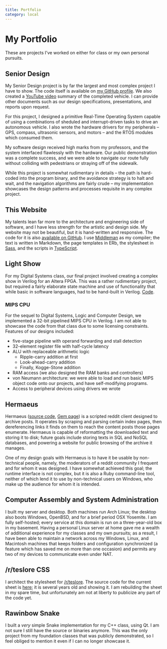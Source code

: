 ```yaml
---
title: Portfolio
category: local
---
```


# My Portfolio

These are projects I’ve worked on either for class or my own personal pursuits.

## Senior Design

My Senior Design project is by far the largest and most complex project I have
to show. The code itself is available on [my GitHub profile][srd]. We also
created a [YouTube video][yt] summary of the completed vehicle. I can provide
other documents such as our design specifications, presentations, and reports
upon request.

For this project, I designed a primitive Real-Time Operating System capable of
using a combinations of sheduled and interrupt-driven tasks to drive an
autonomous vehicle. I also wrote the hardware drivers for my peripherals – GPS,
compass, ultrasonic sensors, and motors – and the RTOS modules which consumed
them.

My software design received high marks from my professors, and the system
interfaced flawlessly with the hardware. Our public demonstration was a complete
success, and we were able to navigate our route fully without colliding with
pedestrians or straying off of the sidewalk.

While this project is somewhat rudimentary in details – the path is hard-coded
into the program binary, and the avoidance strategy is to halt and wait, and the
navigation algorithms are fairly crude – my implementation showcases the design
patterns and processes requisite in any complex project.

## This Website

My talents lean far more to the architecture and engineering side of software,
and I have less strength for the artistic and design side. My website may not
be beautiful, but it is hand-written and responsive. The code for it is also
[available on GitHub][site]. I use [Middleman][mm] as my compiler; the text is
written in Markdown, the page templates in ERb, the stylesheet in [Sass], and
the scripts in [TypeScript][ts].

## Light Show

For my Digital Systems class, our final project involved creating a complex
show in Verilog for an Altera FPGA. This was a rather rudimentary project, but
required a fairly elaborate state machine and use of functionality that while
basic in software languages, had to be hand-built in Verilog. [Code][vls].

### MIPS CPU

For the sequel to Digital Systems, Logic and Computer Design, we implemented a
32-bit pipelined MIPS CPU in Verilog. I am not able to showcase the code from
that class due to some licensing constraints. Features of our designs included:

- five-stage pipeline with operand forwarding and stall detection
- 32-element register file with half-cycle latency
- ALU with replaceable arithmetic logic
    - Ripple-carry addition at first
    - Look-ahead-carry addition
    - Finally, Kogge-Stone addition
- RAM access (we also designed the RAM banks and controllers)
- von Neumann architecture: we were able to load and run basic MIPS object code
onto our projects, and have self-modifying programs.
- Access to peripheral devices using drivers we wrote

## Hermaeus

Hermaeus ([source code][herm-gh], [Gem page][herm-gem]) is a scripted reddit
client designed to archive posts. It operates by scraping and parsing certain
index pages, then dereferencing links it finds on them to reach the content
posts those pages enumerate. Hermaeus is capable of reformatting the downloaded
text and storing it to disk; future goals include storing texts in SQL and NoSQL
databases, and powering a website for public browsing of the archive it manages.

One of my design goals with Hermaeus is to have it be usable by non-technical
people, namely, the moderators of a reddit community I frequent and for whom it
was designed. I have somewhat achieved this goal; the runtime interface is not
complex, but it is also a Ruby command-line tool, neither of which lend it to
use by non-technical users on Windows, who make up the audience for whom it is
intended.

## Computer Assembly and System Administration

I built my server and desktop. Both machines run Arch Linux; the desktop also
boots Windows, OpenBSD, and for a brief period OSX Yosemite. I am fully
self-hosted; every service at this domain is run on a three-year-old box in my
basement. Having a personal Linux server at home gave me a wealth of additional
experience for my classes and my own pursuits; as a result, I have been able to
maintain a network across my Windows, Linux, and Macintosh machines that keeps
folders and configuration synchronized (a feature which has saved me on more
than one occasion) and permits any two of my devices to communicate even under
NAT.

## /r/teslore CSS

I architect the stylesheet for [/r/teslore][tsl]. The source code for the
current sheet is [here][tsl-gh-old]; it is several years old and showing it. I
am rebuilding the sheet in my spare time, but unfortunately am not at liberty to
publicize any part of the code yet.

## Rawinbow Snake

I built a *very* simple Snake implementation for my C++ class, using Qt. I am
not sure I still have the source or binaries anymore. This was the only project
from my foundation classes that was publicly demonstrated, so I feel obliged to
mention it even if I can no longer showcase it.

[herm-gem]: https://rubygems.org/gems/hermaeus
[herm-gh]: https://github.com/myrrlyn/hermaeus
[mm]: https://middlemanapp.com
[sass]: http://sass-lang.com
[site]: https://github.com/myrrlyn/myrrlyn.net
[srd]: https://github.com/myrrlyn/SeniorDesign
[ts]: https://typescriptlang.org
[tsl]: https://reddit.com/r/teslore
[tsl-gh-old]: https://github.com/myrrlyn/teslore
[vls]: https://github.com/myrrlyn/DigitalSystemsProject
[yt]: https://www.youtube.com/watch?v=K3CKSovJbJQ
